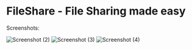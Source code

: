 # FileShare - File Sharing made easy

Screenshots:

![Screenshot (2)](https://user-images.githubusercontent.com/50907523/116207550-a19ab580-a75d-11eb-846f-793a9091a80d.png)
![Screenshot (3)](https://user-images.githubusercontent.com/50907523/116207577-a8292d00-a75d-11eb-86c5-1d9f818b7815.png)
![Screenshot (4)](https://user-images.githubusercontent.com/50907523/116207587-aa8b8700-a75d-11eb-96da-35d7ab4f23e9.png)
